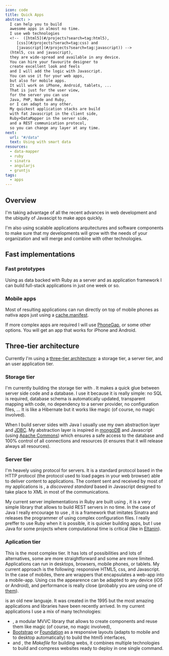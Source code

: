 ```yaml
---
icon: code
title: Quick Apps
abstract: >
  I can help you to build 
  awesome apps in almost no time.
  I use web technologies 
  <!--  ([html5](#/projects?search=tag:html5),
     [css](#/projects?serach=tag:css) and
     [javascript](#/projects?search=tag:javascript)) -->
  (html5, css and javascript),
  they are wide-spread and available in any device.
  You can hire your favourite designer to
  create excellent look and feels 
  and I will add the logic with Javascript.
  You can use it for your web apps,
  but also for mobile apps.
  It will work on iPhone, Android, tablets, ...
  That is just for the user view,
  for the server you can use
  Java, PHP, Node and Ruby, 
  or I can adapt to any other.
  My quickest application stacks are build
  with fat Javascript in the client side,
  Ruby+DataMapper in the server side,
  and a REST communication protocol, 
  so you can change any layer at any time.
next:
  url: "#/data"
  text: Using with smart data
resources:
  - data-mapper
  - ruby
  - sinatra
  - angularjs
  - gruntjs
tags:
  - apps
---
```

## Overview

I'm taking advantage of all the 
recent advances in web development
and the ubiquity of Javascipt
to make apps quickly.

I'm also using scalable 
applications arquitectures
and software components
to make sure that my developments
will grow with the needs of your
organization 
and will merge and combine with other
technologies.

<!-- > Javascript is eating the work ([more](http://news.dice.com/2013/05/16/javascript-is-eating-the-world/))
-->
## Fast implementations

### Fast prototypes

Using 
<resource-link basename="data-mapper"></resource-link>
as data backed
with
Ruby <resource-link basename="sinatra"></resource-link>
as a 
<resource-link basename="rest"></resource-link>
server
and 
<resource-link basename="angularjs"></resource-link>
as application framework
I can build full-stack applications in just one week or so.

### Mobile apps

Most of resulting applications can run directly 
on top of mobile phones as nativa apps just
using a 
[cache.manifest](http://en.wikipedia.org/wiki/Cache_manifest_in_HTML5).

If more complex apps are required 
I will use 
[PhoneGap](https://build.phonegap.com/),
or some other options.
You will get an app that works for iPhone and Android.

## Three-tier architecture

Currently I'm using a [three-tier architecture](http://en.wikipedia.org/wiki/Multitier_architecture#Three-tier_architecture):
a storage tier, a server tier, and an user application tier.

### Storage tier


I'm currently building the storage tier with 
<resource-link basename="data-mapper"></resource-link>.
It makes a quick glue between server side code and
a database. 
I use it because it is really simple: 
no SQL is required, 
database schema is automatically updated,
transparent mapping with code,
no dependency to a server provider,
no configuration files,
...
It is like a Hibernate 
but it works like magic
(of course, no magic involved).

When I build server sides with Java
I usually use my own abstraction layer and 
[JDBC](http://en.wikipedia.org/wiki/Java_Database_Connectivity).
My abstraction layer is inspired in 
[mongoDB](http://www.mongodb.org/) and
Javascript (using 
[Apache Commons](http://commons.apache.org/))
which ensures a safe access to the database
and 100% control of all connections and resources
(it ensures that it will release always all
resources).


### Server tier

I'm heavely using 
<resource-link basename="rest"></resource-link>
protocol for servers. 
It is a standard protocol based in
the HTTP protocol 
(the protocol used to load pages in your web browser)
able to deliver content to applications.
The content sent and received by most of my
applications is
<resource-link basename="json"></resource-link>,
a <em>discovered standard</em> based in
Javascript designed to take place to
XML in most of the communications.

My current server implementations 
in Ruby are built using 
<resource-link basename="sinatra"></resource-link>,
it is a very simple library that allows to
build REST servers in no time.
In the case of Java I really encourage to use
<resource-link basename="spark-java"></resource-link>,
it is a framework that imitates Sinatra
and releases the programmer of using complex
configuration files.
I really preffer to use Ruby when it is possible,
it is quicker building apps, 
but I use Java for some projects where 
computational time is critical (like in
[Eltanin](#/projects/eltanin)).

### Aplication tier

This is the most complex tier.
It has lots of possibilities and lots of alternatives,
some are more straightforward and some are more limited.
Applications can run in desktops, browsers, mobile phones,
or tablets. 
My current approach is the following:
responsive HTML5, css, and Javascript.
In the case of mobiles, there are wrappers
that encapsulates a web-app into a
mobile-app. 
Using css the appearence can be adapted to any device
(iOS or Android), and performance is really close
(probably you are using one of [them](http://phonegap.com/app/)).

<resource-link basename="javascript"></resource-link>
is an old new languaje. 
It was created in the 1995 but the most
amazing applications and libraries 
have been recently arrived.
In my current applications I use
a mix of many technologies:

- <resource-link basename="angularjs"></resource-link>,
a modular MVVC library that allows to create
components and reuse them like magic
(of course, no magic involved),
- [Bootstrap](http://twitter.github.io/bootstrap/) or
[Foundation](http://foundation.zurb.com/) 
as a responsive layouts 
(adapts to mobile and to desktop automatically)
to build the html5 interfaces,
- and <resource-link basename="gruntjs"></resource-link>,
the <em>Makefile</em> for building webs, it 
combines multiple technologies to build and compress
websites ready to deploy in one single command.
